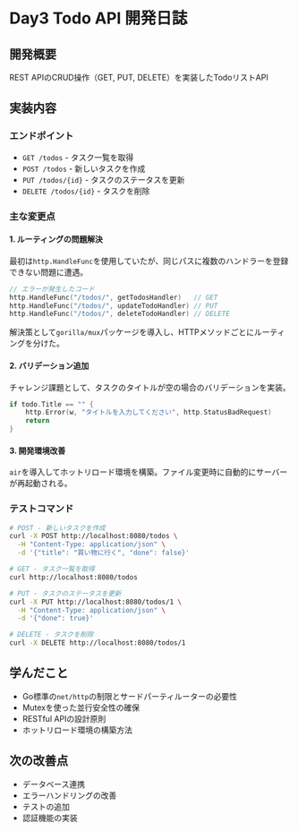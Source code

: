 # Day3 Todo API 開発日誌

## 開発概要
REST APIのCRUD操作（GET, PUT, DELETE）を実装したTodoリストAPI

## 実装内容

### エンドポイント
- `GET /todos` - タスク一覧を取得
- `POST /todos` - 新しいタスクを作成
- `PUT /todos/{id}` - タスクのステータスを更新
- `DELETE /todos/{id}` - タスクを削除

### 主な変更点

#### 1. ルーティングの問題解決
最初は`http.HandleFunc`を使用していたが、同じパスに複数のハンドラーを登録できない問題に遭遇。
```go
// エラーが発生したコード
http.HandleFunc("/todos/", getTodosHandler)   // GET
http.HandleFunc("/todos/", updateTodoHandler) // PUT
http.HandleFunc("/todos/", deleteTodoHandler) // DELETE
```

解決策として`gorilla/mux`パッケージを導入し、HTTPメソッドごとにルーティングを分けた。

#### 2. バリデーション追加
チャレンジ課題として、タスクのタイトルが空の場合のバリデーションを実装。
```go
if todo.Title == "" {
    http.Error(w, "タイトルを入力してください", http.StatusBadRequest)
    return
}
```

#### 3. 開発環境改善
`air`を導入してホットリロード環境を構築。ファイル変更時に自動的にサーバーが再起動される。

### テストコマンド
```bash
# POST - 新しいタスクを作成
curl -X POST http://localhost:8080/todos \
  -H "Content-Type: application/json" \
  -d '{"title": "買い物に行く", "done": false}'

# GET - タスク一覧を取得
curl http://localhost:8080/todos

# PUT - タスクのステータスを更新
curl -X PUT http://localhost:8080/todos/1 \
  -H "Content-Type: application/json" \
  -d '{"done": true}'

# DELETE - タスクを削除
curl -X DELETE http://localhost:8080/todos/1
```

## 学んだこと
- Go標準の`net/http`の制限とサードパーティルーターの必要性
- Mutexを使った並行安全性の確保
- RESTful APIの設計原則
- ホットリロード環境の構築方法

## 次の改善点
- データベース連携
- エラーハンドリングの改善
- テストの追加
- 認証機能の実装